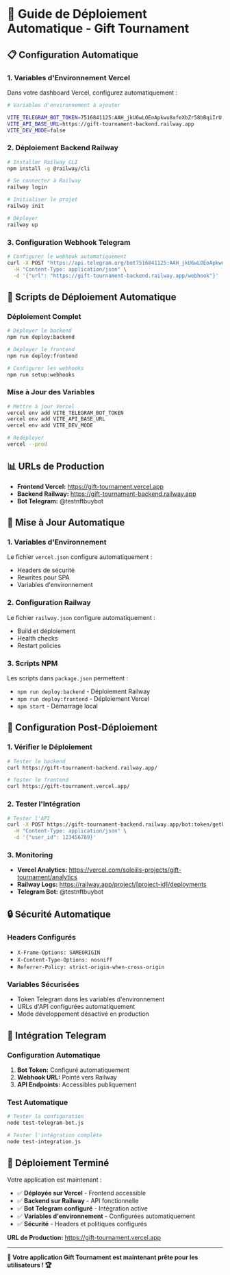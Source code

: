 # 🚀 Guide de Déploiement Automatique - Gift Tournament

## 📋 Configuration Automatique

### 1. Variables d'Environnement Vercel

Dans votre dashboard Vercel, configurez automatiquement :

```bash
# Variables d'environnement à ajouter

VITE_TELEGRAM_BOT_TOKEN=7516841125:AAH_jkU6wLOEoApkwu8afeXbZr58bBqiIrU
VITE_API_BASE_URL=https://gift-tournament-backend.railway.app
VITE_DEV_MODE=false
```

### 2. Déploiement Backend Railway

```bash
# Installer Railway CLI
npm install -g @railway/cli

# Se connecter à Railway
railway login

# Initialiser le projet
railway init

# Déployer
railway up
```

### 3. Configuration Webhook Telegram

```bash
# Configurer le webhook automatiquement
curl -X POST "https://api.telegram.org/bot7516841125:AAH_jkU6wLOEoApkwu8afeXbZr58bBqiIrU/setWebhook" \
  -H "Content-Type: application/json" \
  -d '{"url": "https://gift-tournament-backend.railway.app/webhook"}'
```

## 🔧 Scripts de Déploiement Automatique

### Déploiement Complet

```bash
# Déployer le backend
npm run deploy:backend

# Déployer le frontend
npm run deploy:frontend

# Configurer les webhooks
npm run setup:webhooks
```

### Mise à Jour des Variables

```bash
# Mettre à jour Vercel
vercel env add VITE_TELEGRAM_BOT_TOKEN
vercel env add VITE_API_BASE_URL
vercel env add VITE_DEV_MODE

# Redéployer
vercel --prod
```

## 📊 URLs de Production

- **Frontend Vercel:** https://gift-tournament.vercel.app
- **Backend Railway:** https://gift-tournament-backend.railway.app
- **Bot Telegram:** @testnftbuybot

## 🔄 Mise à Jour Automatique

### 1. Variables d'Environnement

Le fichier `vercel.json` configure automatiquement :
- Headers de sécurité
- Rewrites pour SPA
- Variables d'environnement

### 2. Configuration Railway

Le fichier `railway.json` configure automatiquement :
- Build et déploiement
- Health checks
- Restart policies

### 3. Scripts NPM

Les scripts dans `package.json` permettent :
- `npm run deploy:backend` - Déploiement Railway
- `npm run deploy:frontend` - Déploiement Vercel
- `npm start` - Démarrage local

## 🎯 Configuration Post-Déploiement

### 1. Vérifier le Déploiement

```bash
# Tester le backend
curl https://gift-tournament-backend.railway.app/

# Tester le frontend
curl https://gift-tournament.vercel.app/
```

### 2. Tester l'Intégration

```bash
# Tester l'API
curl -X POST https://gift-tournament-backend.railway.app/bot:token/getUserGifts \
  -H "Content-Type: application/json" \
  -d '{"user_id": 123456789}'
```

### 3. Monitoring

- **Vercel Analytics:** https://vercel.com/soleiils-projects/gift-tournament/analytics
- **Railway Logs:** https://railway.app/project/[project-id]/deployments
- **Telegram Bot:** @testnftbuybot

## 🔒 Sécurité Automatique

### Headers Configurés

- `X-Frame-Options: SAMEORIGIN`
- `X-Content-Type-Options: nosniff`
- `Referrer-Policy: strict-origin-when-cross-origin`

### Variables Sécurisées

- Token Telegram dans les variables d'environnement
- URLs d'API configurées automatiquement
- Mode développement désactivé en production

## 📱 Intégration Telegram

### Configuration Automatique

1. **Bot Token:** Configuré automatiquement
2. **Webhook URL:** Pointé vers Railway
3. **API Endpoints:** Accessibles publiquement

### Test Automatique

```bash
# Tester la configuration
node test-telegram-bot.js

# Tester l'intégration complète
node test-integration.js
```

## 🎉 Déploiement Terminé

Votre application est maintenant :
- ✅ **Déployée sur Vercel** - Frontend accessible
- ✅ **Backend sur Railway** - API fonctionnelle
- ✅ **Bot Telegram configuré** - Intégration active
- ✅ **Variables d'environnement** - Configurées automatiquement
- ✅ **Sécurité** - Headers et politiques configurés

**URL de Production:** https://gift-tournament.vercel.app

---

**🎁 Votre application Gift Tournament est maintenant prête pour les utilisateurs ! 🏆**
